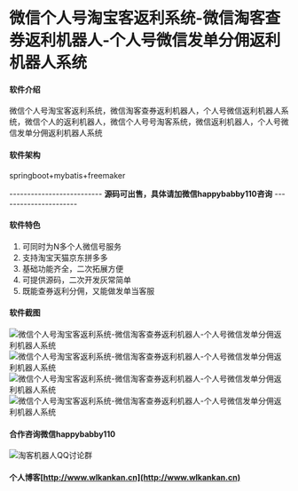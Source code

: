 # 微信个人号淘宝客返利系统-微信淘客查券返利机器人-个人号微信发单分佣返利机器人系统

#### 软件介绍
微信个人号淘宝客返利系统，微信淘客查券返利机器人，个人号微信返利机器人系统，微信个人的返利机器人，微信个人号号淘客系统，微信返利机器人，个人号微信发单分佣返利机器人系统

#### 软件架构

springboot+mybatis+freemaker

-------------------------- **源码可出售，具体请加微信happybabby110咨询** ----------------------

#### 软件特色

1.  可同时为N多个人微信号服务
2.  支持淘宝天猫京东拼多多
3.  基础功能齐全，二次拓展方便
4.  可提供源码，二次开发灰常简单
5.  既能查券返利分佣，又能做发单当客服

#### 软件截图

![微信个人号淘宝客返利系统-微信淘客查券返利机器人-个人号微信发单分佣返利机器人系统](https://images.gitee.com/uploads/images/2020/0427/120004_ff31ad70_4908820.jpeg "微信个人号淘宝客返利系统-微信淘客查券返利机器人-个人号微信发单分佣返利机器人系统.jpg")
![微信个人号淘宝客返利系统-微信淘客查券返利机器人-个人号微信发单分佣返利机器人系统](https://images.gitee.com/uploads/images/2020/0427/120017_26485b1f_4908820.jpeg "微信个人号淘宝客返利系统-微信淘客查券返利机器人-个人号微信发单分佣返利机器人系统.jpg")
![微信个人号淘宝客返利系统-微信淘客查券返利机器人-个人号微信发单分佣返利机器人系统](https://images.gitee.com/uploads/images/2020/0427/120024_f28087fc_4908820.jpeg "微信个人号淘宝客返利系统-微信淘客查券返利机器人-个人号微信发单分佣返利机器人系统.jpg")
![微信个人号淘宝客返利系统-微信淘客查券返利机器人-个人号微信发单分佣返利机器人系统](https://images.gitee.com/uploads/images/2020/0427/120034_b349807c_4908820.jpeg "微信个人号淘宝客返利系统-微信淘客查券返利机器人-个人号微信发单分佣返利机器人系统.jpg")

#### 合作咨询微信happybabby110

![淘客机器人QQ讨论群](http://www.wlkankan.cn/image/201912/3098E71D26551D482FB4E91373C4B078.png "淘客机器人QQ讨论群")


#### 个人博客[http://www.wlkankan.cn](http://www.wlkankan.cn)
